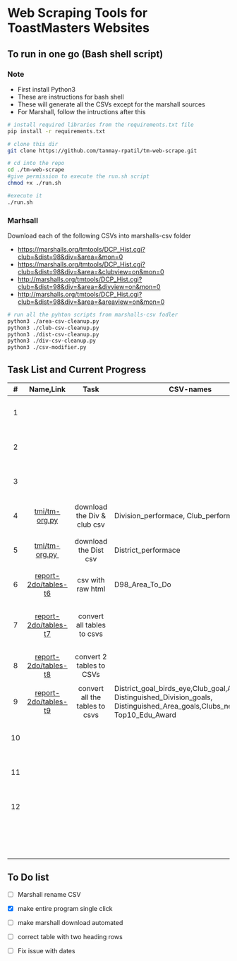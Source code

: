 # Web Scraping Tools for ToastMasters Websites

## To run in one go (Bash shell script)

### Note 
- First install Python3
- These are instructions for bash shell
- These will generate all the CSVs except for the marshall sources
- For Marshall, follow the intructions after this

```bash
# install required libraries from the requirements.txt file
pip install -r requirements.txt

# clone this dir
git clone https://github.com/tanmay-rpatil/tm-web-scrape.git

# cd into the repo
cd ./tm-web-scrape
#give permission to execute the run.sh script
chmod +x ./run.sh

#execute it 
./run.sh
```

### Marhsall

Download each of the following CSVs into marshalls-csv folder

- https://marshalls.org/tmtools/DCP_Hist.cgi?club=&dist=98&div=&area=&mon=0
- https://marshalls.org/tmtools/DCP_Hist.cgi?club=&dist=98&div=&area=&clubview=on&mon=0
- http://marshalls.org/tmtools/DCP_Hist.cgi?club=&dist=98&div=&area=&divview=on&mon=0
- http://marshalls.org/tmtools/DCP_Hist.cgi?club=&dist=98&div=&area=&areaview=on&mon=0

```bash
# run all the pyhton scripts from marshalls-csv fodler
python3 ./area-csv-cleanup.py
python3 ./club-csv-cleanup.py
python3 ./dist-csv-cleanup.py
python3 ./div-csv-cleanup.py
python3 ./csv-modifier.py
```


## Task List and Current Progress

| #   | Name,Link                                                                         | Task                           | CSV-names                                                                                                                             | Notes                               | Status                   |
|:---:|:---------------------------------------------------------------------------------:|:------------------------------:| ------------------------------------------------------------------------------------------------------------------------------------- | ----------------------------------- |:------------------------:|
| 1   |                                                                                   |                                |                                                                                                                                       |                                     | <ul><li>- [ ] </li></ul> |
| 2   |                                                                                   |                                |                                                                                                                                       |                                     | <ul><li>- [ ] </li></ul> |
| 3   |                                                                                   |                                |                                                                                                                                       |                                     | <ul><li>- [ ] </li></ul> |
| 4   | [tmi/tm-org.py](https://dashboards.toastmasters.org/District.aspx?id=98)          | download the Div & club csv    | Division_performace, Club_performace                                                                                                  |                                     | <ul><li>- [x] </li></ul> |
| 5   | [tmi/tm-org.py ](https://dashboards.toastmasters.org/Division.aspx?id=98)         | download the Dist csv          | District_performace                                                                                                                   |                                     | <ul><li>- [x] </li></ul> |
| 6   | [report-2do/tables-t6](https://reports2.toastmasters.org/ToDo.cgi?dist=98)        | csv with raw html              | D98_Area_To_Do                                                                                                                        |                                     | <ul><li>- [x] </li></ul> |
| 7   | [report-2do/tables-t7](https://reports2.toastmasters.org/D98/D98-2021-01-16.html) | convert all tables to csvs     |                                                                                                                                       | Dynamic Page, based on date - TODO! | <ul><li>- [ ] </li></ul> |
| 8   | [report-2do/tables-t8](https://reports2.toastmasters.org/PrezExt20.cgi)           | convert 2 tables to CSVs       |                                                                                                                                       |                                     | <ul><li>- [x] </li></ul> |
| 9   | [report-2do/tables-t9](https://reports2.toastmasters.org/District.cgi?dist=98)    | convert all the tables to csvs | District_goal_birds_eye,Club_goal,Area_goal, Distinguished_Division_goals, Distinguished_Area_goals,Clubs_need_coach, Top10_Edu_Award |                                     | <ul><li>- [x] </li></ul> |
| 10  |                                                                                   |                                |                                                                                                                                       |                                     | <ul><li>- [ ] </li></ul> |
| 11  |                                                                                   |                                |                                                                                                                                       |                                     | <ul><li>- [ ] </li></ul> |
| 12  |                                                                                   |                                |                                                                                                                                       |                                     | <ul><li>- [ ] </li></ul> |
|     |                                                                                   |                                |                                                                                                                                       |                                     | <ul><li>- [ ] </li></ul> |



## To Do list

- [ ] Marshall rename CSV

- [x] make entire program single click

- [ ] make marshall download automated

- [ ] correct table with two heading rows 

- [ ] Fix issue with dates